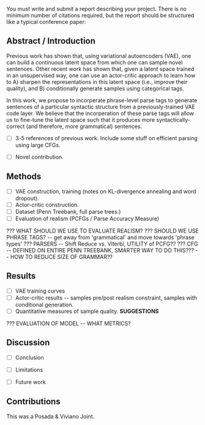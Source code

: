 
You must write and submit a report describing your project. There is no minimum
number of citations required, but the report should be structured like a typical
conference paper:


Abstract / Introduction
-----------------------

Previous work has shown that, using variational autoencoders (VAE), one can
build a continuous latent space from which one can sample novel sentences. Other
recent work has shown that, given a latent space trained in an unsupervised way,
one can use an actor-critic approach to learn how to A) sharpen the
representations in this latent space (i.e., improve their quality), and B)
conditionally generate samples using categorical tags.

In this work, we propose to incorperate phrase-level parse tags to generate
sentences of a particular syntactic structure from a previously-trained VAE code
layer. We believe that the incorperation of these parse tags will allow us to
fine-tune the latent space such that it produces more syntactically-correct
(and therefore, more grammatical) sentences.

- [ ] 3-5 references of previous work. Include some stuff on efficient parsing
      using large CFGs.
- [ ] Novel contribution.


Methods
-------

- [ ] VAE construction, training (notes on KL-divergence annealing and word
      dropout).
- [ ] Actor-critic construction.
- [ ] Dataset (Penn Treebank, full parse trees.)
- [ ] Evaluation of realism (PCFGs / Parse Accuracy Measure)

??? WHAT SHOULD WE USE TO EVALUATE REALISM?
??? SHOULD WE USE PHRASE TAGS? -- get away from 'grammatical' and move towards
    'phrase types'
??? PARSERS -- Shift Reduce vs. Viterbi, UTILITY of PCFG??
??? CFG -- DEFINED ON ENTIRE PENN TREEBANK, SMARTER WAY TO DO THIS???
    -- HOW TO REDUCE SIZE OF GRAMMAR??


Results
-------

- [ ] VAE training curves
- [ ] Actor-critic results -- samples pre/post realism constraint, samples with
      conditional generation.
- [ ] Quantitative measures of sample quality. **SUGGESTIONS**

??? EVALUATION OF MODEL -- WHAT METRICS?


Discussion
----------

- [ ] Conclusion
- [ ] Limitations
- [ ] Future work


Contributions
-------------

This was a Posada & Viviano Joint.

